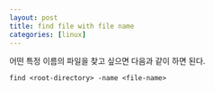 ```yaml
---
layout: post
title: find file with file name
categories: [linux]
---
```


어떤 특정 이름의 파일을 찾고 싶으면 다음과 같이 하면 된다.

```
find <root-directory> -name <file-name>
```

